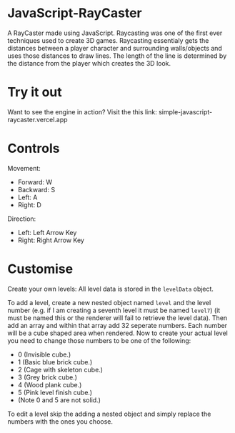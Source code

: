 # JavaScript-RayCaster
A RayCaster made using JavaScript. Raycasting was one of the first ever techniques used to create 3D games. Raycasting essentialy gets the distances between a player character and surrounding walls/objects and uses those distances to draw lines. The length of the line is determined by the distance from the player which creates the 3D look.

# Try it out
Want to see the engine in action? Visit the this link:
simple-javascript-raycaster.vercel.app

# Controls
Movement:
- Forward: W
- Backward: S
- Left: A
- Right: D

Direction:
- Left: Left Arrow Key
- Right: Right Arrow Key

# Customise
Create your own levels:
All level data is stored in the `levelData` object.

To add a level, create a new nested object named `level` and the level number (e.g. if I am creating a seventh level it must be named `level7`) (it must be named this or the renderer will fail to retrieve the level data). Then add an array and within that array add 32 seperate numbers. Each number will be a cube shaped area when rendered. Now to create your actual level you need to change those numbers to be one of the following:
- 0 (Invisible cube.)
- 1 (Basic blue brick cube.)
- 2 (Cage with skeleton cube.)
- 3 (Grey brick cube.)
- 4 (Wood plank cube.)
- 5 (Pink level finish cube.)
- (Note 0 and 5 are not solid.)

To edit a level skip the adding a nested object and simply replace the numbers with the ones you choose.

